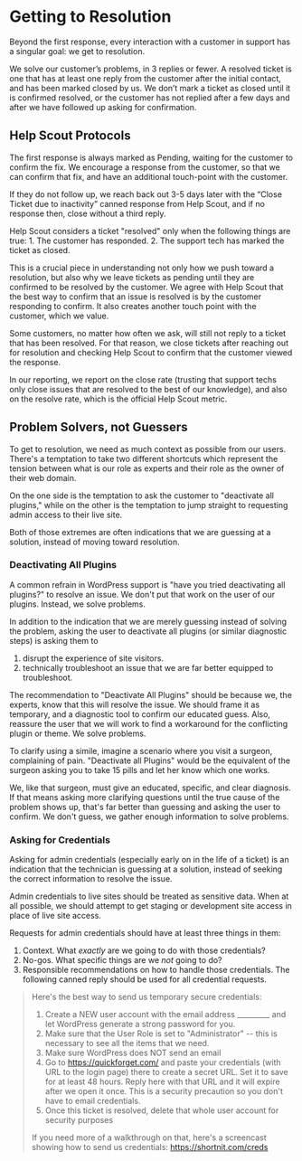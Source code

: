 # Getting to Resolution

Beyond the first response, every interaction with a customer in support has a singular goal: we get to resolution.

We solve our customer’s problems, in 3 replies or fewer. A resolved ticket is one that has at least one reply from the customer after the initial contact, and has been marked closed by us. We don’t mark a ticket as closed until it is confirmed resolved, or the customer has not replied after a few days and after we have followed up asking for confirmation.

## Help Scout Protocols
The first response is always marked as Pending, waiting for the customer to confirm the fix. We encourage a response from the customer, so that we can confirm that fix, and have an additional touch-point with the customer.

If they do not follow up, we reach back out 3-5 days later with the “Close Ticket due to inactivity” canned response from Help Scout, and if no response then, close without a third reply.

Help Scout considers a ticket "resolved" only when the following things are true: 1. The customer has responded. 2. The support tech has marked the ticket as closed.

This is a crucial piece in understanding not only how we push toward a resolution, but also why we leave tickets as pending until they are confirmed to be resolved by the customer. We agree with Help Scout that the best way to confirm that an issue is resolved is by the customer responding to confirm. It also creates another touch point with the customer, which we value.

Some customers, no matter how often we ask, will still not reply to a ticket that has been resolved. For that reason, we close tickets after reaching out for resolution and checking Help Scout to confirm that the customer viewed the response.

In our reporting, we report on the close rate \(trusting that support techs only close issues that are resolved to the best of our knowledge\), and also on the resolve rate, which is the official Help Scout metric.

## Problem Solvers, not Guessers

To get to resolution, we need as much context as possible from our users. There's a temptation to take two different shortcuts which represent the tension between what is our role as experts and their role as the owner of their web domain. 

On the one side is the temptation to ask the customer to "deactivate all plugins," while on the other is the temptation to jump straight to requesting admin access to their live site. 

Both of those extremes are often indications that we are guessing at a solution, instead of moving toward resolution.

### Deactivating All Plugins

A common refrain in WordPress support is "have you tried deactivating all plugins?" to resolve an issue. We don't put that work on the user of our plugins. Instead, we solve problems. 

In addition to the indication that we are merely guessing instead of solving the problem, asking the user to deactivate all plugins \(or similar diagnostic steps\) is asking them to 
1. disrupt the experience of site visitors.
2. technically troubleshoot an issue that we are far better equipped to troubleshoot. 

The recommendation to "Deactivate All Plugins" should be because we, the experts, know that this will resolve the issue. We should frame it as temporary, and a diagnostic tool to confirm our educated guess. Also, reassure the user that we will work to find a workaround for the conflicting plugin or theme. We solve problems.

To clarify using a simile, imagine a scenario where you visit a surgeon, complaining of pain. "Deactivate all Plugins" would be the equivalent of the surgeon asking you to take 15 pills and let her know which one works. 

We, like that surgeon, must give an educated, specific, and clear diagnosis. If that means asking more clarifying questions until the true cause of the problem shows up, that's far better than guessing and asking the user to confirm. We don't guess, we gather enough information to solve problems.

### Asking for Credentials

Asking for admin credentials \(especially early on in the life of a ticket\) is an indication that the technician is guessing at a solution, instead of seeking the correct information to resolve the issue. 

Admin credentials to live sites should be treated as sensitive data. When at all possible, we should attempt to get staging or development site access in place of live site access. 

Requests for admin credentials should have at least three things in them:
1. Context. What _exactly_ are we going to do with those credentials?
2. No-gos. What specific things are we _not_ going to do?
3. Responsible recommendations on how to handle those credentials. The following canned reply should be used for all credential requests.

> Here's the best way to send us temporary secure credentials:
> 
> 1) Create a NEW user account with the email address \_\_\_\_\_\_\_\_\_ and let WordPress generate a strong password for you.
> 2) Make sure that the User Role is set to "Administrator" -- this is necessary to see all the items that we need.
> 3) Make sure WordPress does NOT send an email
> 4) Go to https://quickforget.com/ and paste your credentials (with URL to the login page) there to create a secret URL. Set it to save for at least 48 hours. Reply here with that URL and it will expire after we open it once. This is a security precaution so you don't have to email credentials.
> 5) Once this ticket is resolved, delete that whole user account for security purposes
> 
> If you need more of a walkthrough on that, here's a screencast showing how to send us credentials: https://shortnit.com/creds